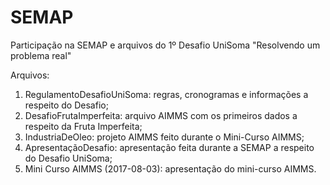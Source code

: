 # SEMAP

Participação na SEMAP e arquivos do 1º Desafio UniSoma "Resolvendo um problema real"

Arquivos:

1. RegulamentoDesafioUniSoma: regras, cronogramas e informações a respeito do Desafio;
2. DesafioFrutaImperfeita: arquivo AIMMS com os primeiros dados a respeito da Fruta Imperfeita;
3. IndustriaDeOleo: projeto AIMMS feito durante o Mini-Curso AIMMS;
4. ApresentaçãoDesafio: apresentação feita durante a SEMAP a respeito do Desafio UniSoma;
5. Mini Curso AIMMS (2017-08-03): apresentação do mini-curso AIMMS.

